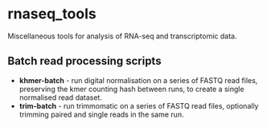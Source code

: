 rnaseq_tools
============

Miscellaneous tools for analysis of RNA-seq and transcriptomic data.

## Batch read processing scripts

* **khmer-batch** - run digital normalisation on a series of FASTQ read files, preserving the kmer counting hash between runs, to create a single normalised read dataset.
* **trim-batch** - run trimmomatic on a series of FASTQ read files, optionally trimming paired and single reads in the same run.